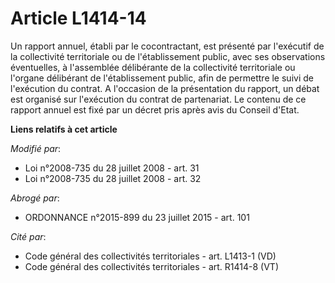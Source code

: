 # Article L1414-14

Un rapport annuel, établi par le cocontractant, est présenté par l'exécutif de la collectivité territoriale ou de
l'établissement public, avec ses observations éventuelles, à l'assemblée délibérante de la collectivité territoriale ou
l'organe délibérant de l'établissement public, afin de permettre le suivi de l'exécution du contrat. A l'occasion de la
présentation du rapport, un débat est organisé sur l'exécution du contrat de partenariat. Le contenu de ce rapport annuel est
fixé par un décret pris après avis du Conseil d'Etat.

**Liens relatifs à cet article**

_Modifié par_:

  - Loi n°2008-735 du 28 juillet 2008 - art. 31
  - Loi n°2008-735 du 28 juillet 2008 - art. 32

_Abrogé par_:

  - ORDONNANCE n°2015-899 du 23 juillet 2015 - art. 101

_Cité par_:

  - Code général des collectivités territoriales - art. L1413-1 (VD)
  - Code général des collectivités territoriales - art. R1414-8 (VT)
